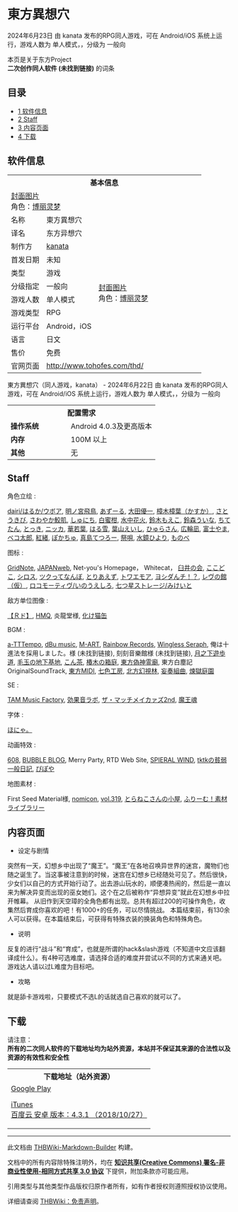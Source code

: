 # 東方異想穴

<!-- source html: G:\repos\THBWiki-Markdown-Builder\THBWikiMarkdown\Temp\main\1\11\ns0%3A%E6%9D%B1%E6%96%B9%E7%95%B0%E6%83%B3%E7%A9%B4.html -->

2024年6月23日 由 kanata  发布的RPG同人游戏，可在 Android/iOS 系统上运行，游戏人数为 单人模式，，分级为 一般向

本页是关于东方Project  
 **二次创作同人软件 (未找到链接)** 的词条

## 目录

- [1 软件信息](#软件信息)
- [2 Staff](#Staff)
- [3 内容页面](#内容页面)
- [4 下载](#下载)





## 软件信息

<table><tbody><tr><th colspan="3">基本信息</th></tr><tr><td class="cover-artwork-mobile" colspan="2"><a href="/index.php?title=%E7%89%B9%E6%AE%8A:%E4%B8%8A%E4%BC%A0%E6%96%87%E4%BB%B6&amp;wpDestFile=%E6%9D%B1%E6%96%B9%E7%95%B0%E6%83%B3%E7%A9%B4%E5%B0%81%E9%9D%A2.jpg" class="new" title="文件:東方異想穴封面.jpg">封面图片</a><div class="cover-char">角色：<a href="./博丽灵梦.md" title="博丽灵梦">博丽灵梦</a></div></td>
</tr><tr><td class="label">名称</td><td colspan="2"> 東方異想穴 </td></tr><tr><td class="label">译名</td><td colspan="2"> 东方异想穴 </td></tr><tr><td class="label">制作方</td><td><a href="/index.php?title=kanata&amp;action=edit&amp;redlink=1" class="new" title="kanata（页面不存在）">kanata</a></td><td class="cover-artwork" rowspan="8" style="min-width:224px;"><a href="/index.php?title=%E7%89%B9%E6%AE%8A:%E4%B8%8A%E4%BC%A0%E6%96%87%E4%BB%B6&amp;wpDestFile=%E6%9D%B1%E6%96%B9%E7%95%B0%E6%83%B3%E7%A9%B4%E5%B0%81%E9%9D%A2.jpg" class="new" title="文件:東方異想穴封面.jpg">封面图片</a><div class="cover-char">角色：<a href="./博丽灵梦.md" title="博丽灵梦">博丽灵梦</a></div></td>
</tr><tr><td class="label">首发日期</td><td>未知</td></tr><tr><td class="label">类型</td><td>游戏</td></tr><tr><td class="label">分级指定</td><td>一般向</td></tr><tr><td class="label">游戏人数</td><td>单人模式</td></tr><tr><td class="label">游戏类型</td><td>RPG</td></tr><tr><td class="label">运行平台</td><td>Android，iOS</td></tr><tr><td class="label">语言</td><td>日文</td></tr><tr><td class="label">售价</td><td>免费</td></tr>
<tr><td class="label">官网页面</td><td colspan="2"><a rel="nofollow" class="external free" href="http://www.tohofes.com/thd/">http://www.tohofes.com/thd/</a></td></tr></tbody></table>

東方異想穴（同人游戏，kanata） - 2024年6月22日 由 kanata  发布的RPG同人游戏，可在 Android/iOS 系统上运行，游戏人数为 单人模式，，分级为 一般向
  
  

  


<table>
<tbody><tr><th colspan="2">配置需求</th></tr>
<tr><td style="width:120px;padding-left:7px;"><b>操作系统</b></td><td>Android 4.0.3及更高版本</td></tr><tr><td style="width:120px;padding-left:7px;"><b>内存</b></td><td>100M 以上</td></tr><tr><td style="width:120px;padding-left:7px;"><b>其他</b></td><td>无</td></tr>
</tbody></table>



## Staff
角色立绘
: 

  
[dairi/はるか/ウボア](http://seiga.nicovideo.jp/user/illust/3494232),
[明ノ宮飛鳥](https://www.pixiv.net/member.php?id=4936550),
[あずーる](https://www.pixiv.net/member.php?id=5838770),
[大田優一](http://digitalflyer.jp/),
[樟木樟葉（かすか）](https://www.pixiv.net/member.php?id=6768811),
[さとうきび](./さとうきび.md),
[さわやか鮫肌](./さわやか鮫肌.md),
[しゅにち](https://twitter.com/ekakiw20045),
[白蜜柑](http://nagisa3710.blog.fc2.com/),
[水中花火](./水中花火.md),
[鈴木もえこ](http://pikomattya7.wixsite.com/suzukimoeko-illust),
[鈴森ういな](http://uiuina.tumblr.com/),
[ちてたん](http://twpf.jp/titetan05),
[とっき](http://tokkipark.tumblr.com/),
[ニッカ](https://www.pixiv.net/member.php?id=225778),
[華若葉](http://www.pixiv.net/member.php?id=1699416),
[はる雪](http://yukityasoba.blog11.fc2.com/),
[葉山えいし](http://sdkusdk.blog10.fc2.com/),
[ひゅらさん](./ひゅらさん.md),
[広輪凪](http://hirowa.dfz.jp/),
[富士やま](http://twpf.jp/fujiyamatozan),
[ベコ太郎](http://hoobukuron.web.fc2.com/),
[紅緒](http://www.dontsugel.com/),
[ぽかちゅ](https://pokachurorichu.tumblr.com/),
[真島てつろー](https://twitter.com/Tetsu__TTR),
[祭唄](./祭唄.md),
[水鏡ひより](http://type916.com/),
[ものべ](https://www.pixiv.net/member.php?id=13336149)
  

图标
: 

  
[GridNote](http://gridnote.blog62.fc2.com/),
[JAPANweb](http://japanweb.hatenadiary.jp/),
Net-you's Homepage，
Whitecat，
[臼井の会](http://usui.moo.jp/rpg_tukuru.html),
[ここどこ](http://cocodoco.chu.jp/),
[シロス](https://www.pixiv.net/member.php?id=760509),
[ツクってなんぼ](http://tukuttenanbo.web.fc2.com/index.html),
[とりあえず](http://ameblo.jp/apostleheart/),
[トワエモア](http://towaemoa.blog70.fc2.com/),
[ヨシダんチ！？](http://trombe41084177.blog47.fc2.com/),
[レヴの館（仮）](http://revdot.web.fc2.com/),
[ロコモーティヴ/いのうえしろ](http://ligpd.com/main_.html),
[七つ星ストレージ/みけいと](http://nanatsuhoshi.web.fc2.com/)
  
  
  

  

敌方单位图像
: 

  
[【Ｒド】](http://www.geocities.co.jp/Milano-Cat/3319/),
[HMQ](http://hmq.pos.to/),
炎龍堂様,
[化け猫缶](http://neko.moo.jp/)
  
  
  

  

BGM
: 

  
[a-TTTempo](./a-TTTempo.md),
[dBu music](./dBu_music.md),
[M-ART](http://mart.kitunebi.com/index.html),
[Rainbow Records](http://www.geocities.jp/sagittarius_shikoku/midi/1-top.html),
[Wingless Seraph](http://wingless-seraph.net/),
俺は十進法を採用しました。様 (未找到链接),
刻刻音樂館様 (未找到链接),
[月之下遊歩道](http://aoitic.blog59.fc2.com/),
[毛玉の地下基地](http://touhoumidihury.web.fc2.com/index.html),
[こん茶](http://koncha9137.web.fc2.com/index.html),
[椿木の箱庭](./椿木の箱庭.md),
[東方偽神霊廟](http://th-jss.cocolog-nifty.com/blog/cat49505281/),
東方白塵記OriginalSoundTrack,
[東方MIDI](http://sky.geocities.jp/rongns_2/tohomidi.htm),
[七色工房](http://www.iridoatelier.net/),
[北方幻視林](http://northernforest.web.fc2.com/npf/top.htm),
[妄奏組曲](http://yosiyosi2.web.fc2.com/),
[煉獄庭園](http://www.rengoku-teien.com/)
  
  
  

  

SE
: 

  
[TAM Music Factory](http://www.tam-music.com/),
[効果音ラボ](http://soundeffect-lab.info/),
[ザ・マッチメイカァズ2nd](http://osabisi.sakura.ne.jp/m2/),
[魔王魂](http://maoudamashii.jokersounds.com/)
  
  
  

  

字体
: 

  
[ほにゃ。](http://honya.nyanta.jp/)
  
  
  

  

动画特效
: 

  
[608](http://www.pixiv.net/member.php?id=1520675),
[BUBBLE BLOG](https://mrbubblewand.wordpress.com/terms-of-use/),
Merry Party,
RTD Web Site,
[SPIERAL WIND](http://spieralwind.tuzikaze.com/),
[tktkの貧弱一般日記](http://blog.goo.ne.jp/tktknkyo),
[ぴぽや](http://piposozai.wiki.fc2.com/)
  

地图素材
: 

  
First Seed Material様,
[nomicon](http://ameblo.jp/nomicom/),
[vol.319](http://nousrd.blog49.fc2.com/),
[とらねこさんの小屋](http://toranekosanokoya.bake-neko.net/),
[ふりーむ！素材ライブラリー](http://stock.freem.ne.jp/)
  


## 内容页面
- 设定与剧情

  
突然有一天，幻想乡中出现了“魔王”。“魔王”在各地召唤异世界的迷宫，魔物们也随之诞生了。当这事被注意到的时候，迷宫在幻想乡已经随处可见了。然后很快，少女们以自己的方式开始行动了。出去游山玩水的，顺便凑热闹的，然后是一直以来为解决异变而出现的巫女她们。这个在之后被称作“异想异变”就此在幻想乡中拉开帷幕。
从旧作到天空璋的全角色都有出现。总共有超过200的可操作角色，收集然后育成你喜欢的吧！有1000+的任务，可以尽情挑战。
本篇结束前，有130余人可以获得。在本篇结束后，可获得有特殊衣装的换装角色和特殊角色。
  

- 说明

  
反复的进行“战斗”和“育成”，也就是所谓的hack&amp;slash游戏（不知道中文应该翻译成什么）。有4种可选难度，请选择合适的难度并尝试以不同的方式来通关吧。游戏达人请以过L难度为目标吧。
  

- 攻略

  
就是舔卡游戏啦，只要模式不选L的话就选自己喜欢的就可以了。
  


## 下载
  
请注意：  
 **所有的二次同人软件的下载地址均为站外资源，本站并不保证其来源的合法性以及资源的有效性和安全性** 
  


<table>

<tbody><tr>
<th>下载地址（站外资源）
</th></tr>
<tr>
<td><a rel="nofollow" class="external text" href="https://play.google.com/store/apps/details?id=kanatamikado.ae.ThDungeon">Google Play</a><br>
<p><a rel="nofollow" class="external text" href="https://itunes.apple.com/jp/app/東方異想穴/id1184263811?mt=8&amp;app=itunes">iTunes</a><br>
<a rel="nofollow" class="external text" href="https://pan.baidu.com/s/19caVOmOmcFh1sLf5Agsszw">百度云 安卓 版本：4.3.1 （2018/10/27）</a>
</p>
</td></tr></tbody></table>







---

此文档由 [THBWiki-Markdown-Builder](https://github.com/Delsin-Yu/THBWiki-Markdown-Builder) 构建。

文档中的所有内容除特殊注明外，均在 [**知识共享(Creative Commons) 署名-非商业性使用-相同方式共享 3.0 协议**](https://creativecommons.org/licenses/by-sa/3.0/deed.zh-hans) 下提供，附加条款亦可能应用。

引用类型与其他类型作品版权归原作者所有，如有作者授权则遵照授权协议使用。

详细请查阅 [THBWiki：免责声明](https://thbwiki.cc/THBWiki:%E5%85%8D%E8%B4%A3%E5%A3%B0%E6%98%8E)。

